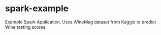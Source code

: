 # spark-example
Example Spark Application. Uses WineMag dataset from Kaggle to predict Wine tasting scores.
